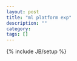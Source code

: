 ```yaml
---
layout: post
title: "ml platform exp"
description: ""
category: 
tags: []
---
```

{% include JB/setup %}
